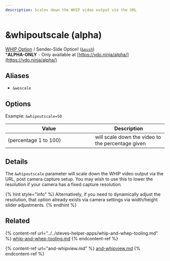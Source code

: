 ```yaml
---
description: Scales down the WHIP video output via the URL
---
```


# \&whipoutscale (alpha)

[WHIP Option](../../steves-helper-apps/whip-and-whep-tooling.md) / Sender-Side Option! ([`&push`](../../source-settings/push.md))\
\***ALPHA-ONLY** - Only available at [https://vdo.ninja/alpha/](https://vdo.ninja/alpha/)

## Aliases

* `&woscale`

## Options

Example: `&whipoutscale=50`

<table><thead><tr><th width="260">Value</th><th>Description</th></tr></thead><tbody><tr><td>(percentage 1 to 100)</td><td>will scale down the video to the percentage given</td></tr></tbody></table>

## Details

The `&whipoutscale` parameter will scale down the WHIP video output via the URL, post camera capture setup. You may wish to use this to lower the resolution if your camera has a fixed capture resolution.&#x20;

{% hint style="info" %}
Alternatively, if you need to dynamically adjust the resolution, that option already exists via camera settings via width/height slider adjustments.
{% endhint %}

## Related

{% content-ref url="../../steves-helper-apps/whip-and-whep-tooling.md" %}
[whip-and-whep-tooling.md](../../steves-helper-apps/whip-and-whep-tooling.md)
{% endcontent-ref %}

{% content-ref url="and-whipview.md" %}
[and-whipview.md](and-whipview.md)
{% endcontent-ref %}
